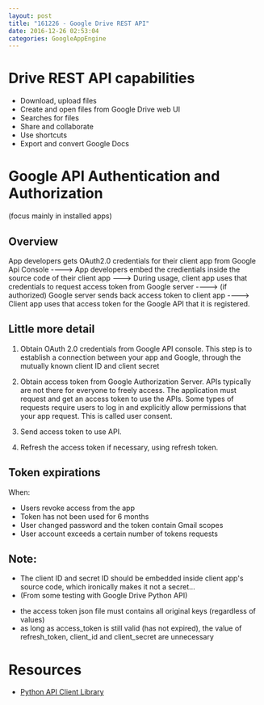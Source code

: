 ```yaml
---
layout: post
title: "161226 - Google Drive REST API"
date: 2016-12-26 02:53:04
categories: GoogleAppEngine
---
```


# Drive REST API capabilities

- Download, upload files
- Create and open files from Google Drive web UI
- Searches for files
- Share and collaborate
- Use shortcuts
- Export and convert Google Docs

# Google API Authentication and Authorization
(focus mainly in installed apps)

## Overview

App developers gets OAuth2.0 credentials for their client app from Google Api Console ----> App developers embed the credientials inside the source code of their client app ---> During usage, client app uses that credentials to request access token from Google server ----> (if authorized) Google server sends back access token to client app ----> Client app uses that access token for the Google API that it is registered.

## Little more detail

1. Obtain OAuth 2.0 credentials from Google API console. This step is to establish a connection between your app and Google, through the mutually known client ID and client secret

2. Obtain access token from Google Authorization Server. APIs typically are not there for everyone to freely access. The application must request and get an access token to use the APIs. Some types of requests require users to log in and explicitly allow permissions that your app request. This is called user consent.

3. Send access token to use API.

4. Refresh the access token if necessary, using refresh token.

## Token expirations

When:

- Users revoke access from the app
- Token has not been used for 6 months
- User changed password and the token contain Gmail scopes
- User account exceeds a certain number of tokens requests

## Note:

- The client ID and secret ID should be embedded inside client app's source code, which ironically makes it not a secret... 
- (From some testing with Google Drive Python API)
 + the access token json file must contains all original keys (regardless of values)
 + as long as access_token is still valid (has not expired), the value of refresh_token, client_id and client_secret are unnecessary

# Resources

- [Python API Client Library](https://developers.google.com/api-client-library/python/guide/aaa_oauth)

